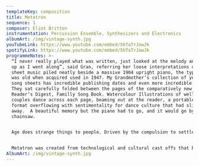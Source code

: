 ```yaml
---
templateKey: composition
title: Metatron
sequence: 1
composer: Eliot Britton
instrumentation: Percussion Ensemble, Synthesizers and Electronics
albumArt: /img/vintage-synth.jpg
youTubeLink: https://www.youtube.com/embed/5hTaTrJowJk
spotifyLink: https://www.youtube.com/embed/5hTaTrJowJk
programmeNotes: >-
  “I never really played what was written, just looked at the melody and made it
  up as I went along”, said Gran, referring her loose interpretations of the
  sheet music piled neatly beside a massive 1904 upright piano, the type that
  was old when acquired used in 1947. My Grandmother’s collection of yellowing
  song sheets has incredible publishing dates and even more incredible prices.
  They sat carefully folded between the pages of the comparatively new (60s)
  Reader’s Digest, Familly Song Book. Watercolour Illustrations of well dressed
  couples dance across each page, beaming out at the reader, a portable music
  format overflowing with sentimentality for dance culture that had slipped
  away.  A beautiful memory but the piano had to go, and it would go by
  chainsaw.


  Age does strange things to people. Driven by the compulsion to settle affairs, and possibly resentment at no longer having hands that could play, Gran asked me to deal with the music stuff. A piano as old, heavy and ornate as this, generated a great deal of curiosity, but few strong enough to move it. So, one afternoon I helped my 95 year old grand father (at his insistence) slide the piano into the garage. Six months later after returning home, I was greeted by a stripped piano, was handed a dull chainsaw and asked to finish the job. With grim determination and numb hands from the vibrations of a hopelessly dull tool, I dismembered my first musical experiences, thinking only of centuries old musical legacy and the attachment to music technology. Firewood, or maybe something more. 


  Metatron was created from technological and cultural cast offs that bullied their way into my life. Gran’s song book, record collection, and the destruction of the piano was the catalyst to a greater reaction that had been building for years. I followed the technological trajectory of two Irving Berlin songs, letting technology and format govern structural, formal and tension building elements. By exaggerating the characteristics of each technology, share my vivid technological listening experience.
AlbumArt: /img/vintage-synth.jpg
---
```

